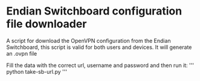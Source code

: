 # Endian Switchboard configuration file downloader
A script for download the OpenVPN configuration from the Endian Switchboard, this script is valid for both users and devices. It will generate an .ovpn file

Fill the data with the correct url, username and password and then run it:
'''
python take-sb-url.py
'''
